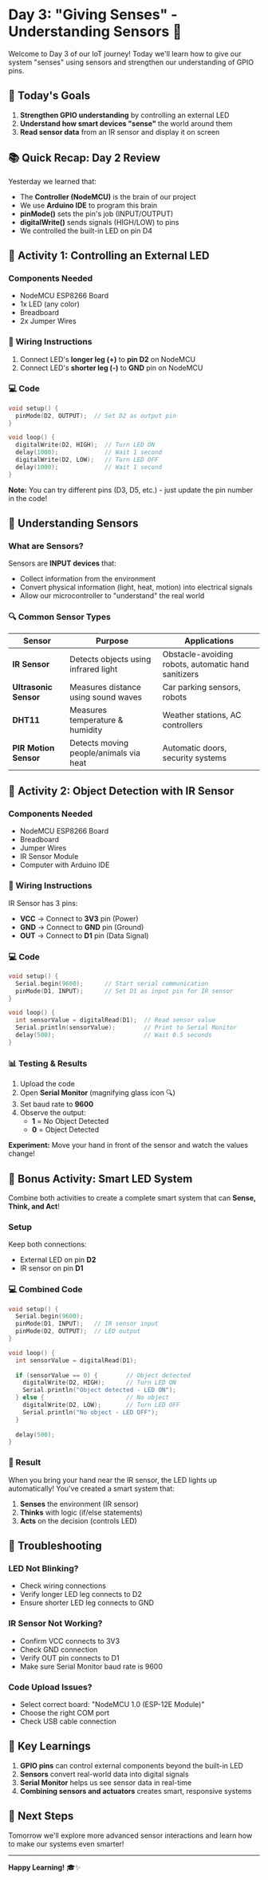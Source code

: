 # Day 3: "Giving Senses" - Understanding Sensors 👀

Welcome to Day 3 of our IoT journey! Today we'll learn how to give our system "senses" using sensors and strengthen our understanding of GPIO pins.

## 🎯 Today's Goals

1. **Strengthen GPIO understanding** by controlling an external LED
2. **Understand how smart devices "sense"** the world around them
3. **Read sensor data** from an IR sensor and display it on screen

## 📚 Quick Recap: Day 2 Review

Yesterday we learned that:
- The **Controller (NodeMCU)** is the brain of our project
- We use **Arduino IDE** to program this brain
- **pinMode()** sets the pin's job (INPUT/OUTPUT)
- **digitalWrite()** sends signals (HIGH/LOW) to pins
- We controlled the built-in LED on pin D4

## 🔧 Activity 1: Controlling an External LED

### Components Needed
- NodeMCU ESP8266 Board
- 1x LED (any color)
- Breadboard
- 2x Jumper Wires

### 🔌 Wiring Instructions
1. Connect LED's **longer leg (+)** to **pin D2** on NodeMCU
2. Connect LED's **shorter leg (-)** to **GND** pin on NodeMCU

### 💻 Code
```cpp
void setup() {
  pinMode(D2, OUTPUT);  // Set D2 as output pin
}

void loop() {
  digitalWrite(D2, HIGH);  // Turn LED ON
  delay(1000);             // Wait 1 second
  digitalWrite(D2, LOW);   // Turn LED OFF
  delay(1000);             // Wait 1 second
}
```

**Note:** You can try different pins (D3, D5, etc.) - just update the pin number in the code!

## 👀 Understanding Sensors

### What are Sensors?
Sensors are **INPUT devices** that:
- Collect information from the environment
- Convert physical information (light, heat, motion) into electrical signals
- Allow our microcontroller to "understand" the real world

### 🔍 Common Sensor Types

| Sensor | Purpose | Applications |
|--------|---------|--------------|
| **IR Sensor** | Detects objects using infrared light | Obstacle-avoiding robots, automatic hand sanitizers |
| **Ultrasonic Sensor** | Measures distance using sound waves | Car parking sensors, robots |
| **DHT11** | Measures temperature & humidity | Weather stations, AC controllers |
| **PIR Motion Sensor** | Detects moving people/animals via heat | Automatic doors, security systems |

## 🔧 Activity 2: Object Detection with IR Sensor

### Components Needed
- NodeMCU ESP8266 Board
- Breadboard
- Jumper Wires
- IR Sensor Module
- Computer with Arduino IDE

### 🔌 Wiring Instructions
IR Sensor has 3 pins:
- **VCC** → Connect to **3V3** pin (Power)
- **GND** → Connect to **GND** pin (Ground)  
- **OUT** → Connect to **D1** pin (Data Signal)

### 💻 Code
```cpp
void setup() {
  Serial.begin(9600);      // Start serial communication
  pinMode(D1, INPUT);      // Set D1 as input pin for IR sensor
}

void loop() {
  int sensorValue = digitalRead(D1);  // Read sensor value
  Serial.println(sensorValue);        // Print to Serial Monitor
  delay(500);                         // Wait 0.5 seconds
}
```

### 📊 Testing & Results
1. Upload the code
2. Open **Serial Monitor** (magnifying glass icon 🔍)
3. Set baud rate to **9600**
4. Observe the output:
   - **1** = No Object Detected
   - **0** = Object Detected

**Experiment:** Move your hand in front of the sensor and watch the values change!

## 🚀 Bonus Activity: Smart LED System

Combine both activities to create a complete smart system that can **Sense, Think, and Act**!

### Setup
Keep both connections:
- External LED on pin **D2**
- IR sensor on pin **D1**

### 💻 Combined Code
```cpp
void setup() {
  Serial.begin(9600);
  pinMode(D1, INPUT);   // IR sensor input
  pinMode(D2, OUTPUT);  // LED output
}

void loop() {
  int sensorValue = digitalRead(D1);
  
  if (sensorValue == 0) {        // Object detected
    digitalWrite(D2, HIGH);      // Turn LED ON
    Serial.println("Object detected - LED ON");
  } else {                       // No object
    digitalWrite(D2, LOW);       // Turn LED OFF
    Serial.println("No object - LED OFF");
  }
  
  delay(500);
}
```

### 🎉 Result
When you bring your hand near the IR sensor, the LED lights up automatically! You've created a smart system that:
1. **Senses** the environment (IR sensor)
2. **Thinks** with logic (if/else statements)  
3. **Acts** on the decision (controls LED)

## 🔧 Troubleshooting

### LED Not Blinking?
- Check wiring connections
- Verify longer LED leg connects to D2
- Ensure shorter LED leg connects to GND

### IR Sensor Not Working?
- Confirm VCC connects to 3V3
- Check GND connection
- Verify OUT pin connects to D1
- Make sure Serial Monitor baud rate is 9600

### Code Upload Issues?
- Select correct board: "NodeMCU 1.0 (ESP-12E Module)"
- Choose the right COM port
- Check USB cable connection

## 📝 Key Learnings

1. **GPIO pins** can control external components beyond the built-in LED
2. **Sensors** convert real-world data into digital signals
3. **Serial Monitor** helps us see sensor data in real-time
4. **Combining sensors and actuators** creates smart, responsive systems

## 🔄 Next Steps

Tomorrow we'll explore more advanced sensor interactions and learn how to make our systems even smarter!

---

**Happy Learning!** 🎓✨